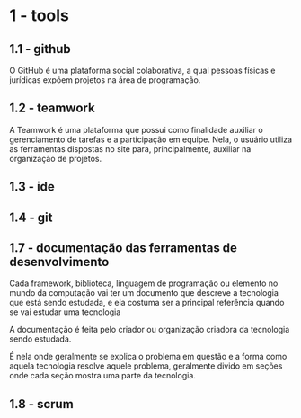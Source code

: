 # 1 - tools

## 1.1 - github
O GitHub é uma plataforma social colaborativa, a qual pessoas físicas e jurídicas expõem projetos na área de programação.

## 1.2 - teamwork
A Teamwork é uma plataforma que possui como finalidade auxiliar o gerenciamento de tarefas e a participação em equipe. Nela, o usuário utiliza as ferramentas dispostas no site para, principalmente, auxiliar na organização de projetos. 

## 1.3 - ide

## 1.4 - git

## 1.7 - documentação das ferramentas de desenvolvimento

Cada framework, biblioteca, linguagem de programação ou elemento no mundo da computação vai ter um documento que descreve a tecnologia que está sendo estudada, e ela costuma ser a principal referência quando se vai estudar uma tecnologia

A documentação é feita pelo criador ou organização criadora da tecnologia sendo estudada.

É nela onde geralmente se explica o problema em questão e a forma como aquela tecnologia resolve aquele problema, geralmente divido em seções onde cada seção mostra uma parte da tecnologia.

## 1.8 - scrum